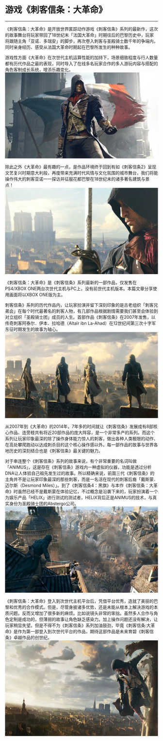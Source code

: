 # 游戏《刺客信条：大革命》


----------
《刺客信条：大革命》是开放世界匿踪动作游戏《刺客信条》系列的最新作，这次的故事舞台将玩家带回了18世纪末「法国大革命」时期往后的巴黎历史中，玩家将跟随主角「亚诺．多瑞安」的脚步，再次卷入刺客与圣殿骑士数千年的争端内，同时亲身经历、感受从法国大革命时期起在巴黎所发生的种种故事。

游戏性方面《大革命》在次世代主机运算性能的加持下，场景细致程度与行人数量都有历代作品之最的表现，同时导入了在线多名玩家合作的多人游玩内容与搭配的角色客制成长系统，增添乐趣变化。
![enter description here](./images/000384e2b1454c8dba444fd88c9f1b9c_2.jpeg)

除此之外《大革命》最有趣的一点，是作品环境终于回到有如《刺客信条2》呈现文艺复兴时期意大利般，再度带来充满时代风情与文化氛围的城市舞台，我们将能操作伟大的刺客亚诺一一探访并征服花都巴黎在18世纪末的诸多著名建筑与景点！
![enter description here](./images/32539267545f4d40aabda9dbd5b011ee.jpeg)

《刺客信条：大革命》是《刺客信条》系列最新的一部作品，仅发售在PS4/XBOX ONE两台次世代主机与PC上，没有前世代主机版本。本篇文章分享使用画面将以XBOX ONE版为主。
 
 刺客信条》系列的历代作品内，让玩家扮演并留下深刻印象的是古老组织「刺客兄弟会」在每个时代最著名的刺客人物，有几部作品根据剧情需要我们甚至会体验到对立组织「圣殿骑士团」成员的人生。首部作品《刺客信条》在2007年发售，以传奇刺客阿泰尔．伊本．拉哈德（Altaïr ibn La-Ahad）在12世纪间第三次十字军东征时期发生的故事为轴心。
 ![enter description here](./images/c75c10385343fbf28ebc8c39b87eca8065388f13_1.png)
 
 从2007年到《大革命》的2014年，7年多的时间就让《刺客信条》发展成有8部核心作品、连旁枝共有将近20部作品的庞大阵容，是一个非常多产的系列。而这个系列让玩家印象最深的除了操作身体能力惊人的刺客，做出各种人类极限的动作、在高处攀爬跑动以达成刺杀目的这个核心操作感以外，每一部作品的故事与世界各地历史的深刻结合也是《刺客信条》最关键的魅力。

对于串连整个《刺客信条》系列的故事来说，有个非常重要的名词叫做「ANIMUS」，这是存在《刺客信条》游戏内一种虚拟的仪器，功能是透过分析DNA让人体验自己祖先发生过的故事。所以精确来说，前面三代《刺客信条》的主角并不是让玩家印象最深的那些刺客，而是一名活在现代的刺客后裔「戴斯蒙．迈尔斯（Desmond Miles）」。到了《刺客信条4：黑旗》与本作《刺客信条：大革命》时虽然已经不是戴斯蒙在体验记忆，不过概念是沿袭下来的，玩家扮演着一个为娱乐产品「HELIX」进行测试的测试者，HELIX背后正是ANIMUS的技术，与真实身份为圣殿骑士团的Abstergo公司。
![enter description here](./images/6d01bf9cgw1eid8dpn0z6j21hc0u01kx.jpg)

《刺客信条：大革命》登入到次世代主机平台后，凭借平台优秀，造就了美丽的巴黎和优秀的合作模式。但是，尽管身披诸多优势，还是未能从根本上解决游戏的本质问题。反而又增加了很多新的麻烦。比如说镜头非常的笨拙。虽然多人合作与角色定制是成功的，但薄弱的故事让角色缺乏感染力。加上操作问题还没有解决，让玩家稍显失望。但是不得不为《刺客信条》系列加油鼓劲，毕竟《刺客信条:大革命》是作为第一部登入到次世代平台的作品，期待这部作品是未来育碧《刺客信条》卓越作品的创世纪。
![enter description here](./images/e19f920b83d2b129eff8758d4110273f09c058b9.jpg)